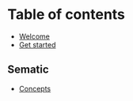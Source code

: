 # Table of contents

* [Welcome](README.md)
* [Get started](get-started.md)

## Sematic

* [Concepts](concepts.md)